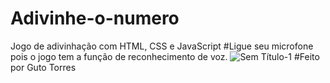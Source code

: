 # Adivinhe-o-numero
Jogo de adivinhação com HTML, CSS e JavaScript
#Ligue seu microfone pois o jogo tem a função de reconhecimento de voz.
![Sem Título-1](https://user-images.githubusercontent.com/121164117/230208439-26dd9620-1551-433a-a162-5570e3d5e0e9.jpg)
#Feito por Guto Torres
